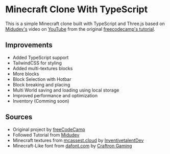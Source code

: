 # Minecraft Clone With TypeScript

This is a simple Minecraft clone built with TypeScript and Three.js based on [Midudev's](https://github.com/midudev) video on [YouTube](https://www.youtube.com/watch?v=dm7nfe3bOE4) from the original [freecodecamp's tutorial](https://www.freecodecamp.org/news/code-a-minecraft-clone-using-react-and-three-js/).

## Improvements

- Added TypeScript support
- TailwindCSS for styling
- Added multi-textures blocks
- More blocks
- Block Selection with Hotbar
- Block breaking and placing
- Multi World saving and loading using local storage
- Improved performance and optimization
- Inventory (Comming soon)

## Sources

- Original project by [freeCodeCamp](https://github.com/danba340/minecraft-freecodecamp)
- Followed Tutorial from [Midudev](https://github.com/midudev/minecraft-clone)
- Minecraft textures from [mcassest.cloud](https://mcasset.cloud/) by [InventivetalentDev](https://github.com/InventivetalentDev/minecraft-assets/tree/1.21.5)
- Minecraft-Like font from [dafont.com](https://www.dafont.com/es/minecraft.font) by [Craftron Gaming
  ](https://www.dafont.com/es/craftron-gaming.d6128)
